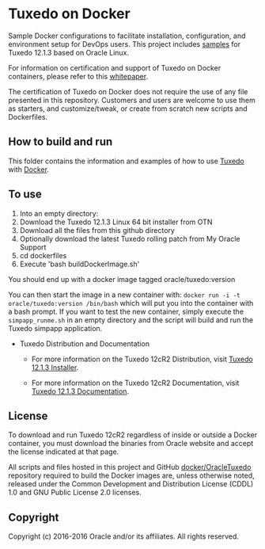 Tuxedo on Docker
===============
Sample Docker configurations to facilitate installation, configuration, and environment setup for DevOps users. This project includes  [samples](samples/) for Tuxedo 12.1.3 based on Oracle Linux.

For information on certification and support of Tuxedo on Docker containers, please refer to this [whitepaper](http://www.oracle.com/technetwork/middleware/tuxedo/overview/tuxedo-docker-containers-v1-2966620.pdf).

The certification of Tuxedo on Docker does not require the use of any file presented in this repository. Customers and users are welcome to use them as starters, and customize/tweak, or create from scratch new scripts and Dockerfiles.

## How to build and run
This folder contains the information and examples of how to use [Tuxedo](http://oracle.com/tuxedo) with [Docker](https://www.docker.com/).

## To use
1. Into an empty directory:
  1. Download the Tuxedo 12.1.3 Linux 64 bit installer from OTN
  2. Download all the files from this github directory
  3. Optionally download the latest Tuxedo rolling patch from My Oracle Support
2. cd dockerfiles
3. Execute 'bash buildDockerImage.sh'

You should end up with a docker image tagged oracle/tuxedo:version

You can then start the image in a new container with:  `docker run -i -t oracle/tuxedo:version /bin/bash`
which will put you into the container with a bash prompt.  If you want to test the new container, simply execute the `simpapp_runme.sh` in an empty
directory and the script will build and run the Tuxedo simpapp application.


 * Tuxedo Distribution and Documentation
   - For more information on the Tuxedo 12cR2 Distribution, visit [Tuxedo 12.1.3 Installer](http://www.oracle.com/technetwork/middleware/tuxedo/downloads/index.html).

   - For more information on the Tuxedo 12cR2 Documentation, visit [Tuxedo 12.1.3 Documentation](http://docs.oracle.com/cd/E53645_01/tuxedo/index.html).


## License
To download and run Tuxedo 12cR2 regardless of inside or outside a Docker container, you must download the binaries from Oracle website and accept the license indicated at that page.

All scripts and files hosted in this project and GitHub [docker/OracleTuxedo](./) repository required to build the Docker images are, unless otherwise noted, released under the Common Development and Distribution License (CDDL) 1.0 and GNU Public License 2.0 licenses.

## Copyright
Copyright (c) 2016-2016 Oracle and/or its affiliates. All rights reserved.


